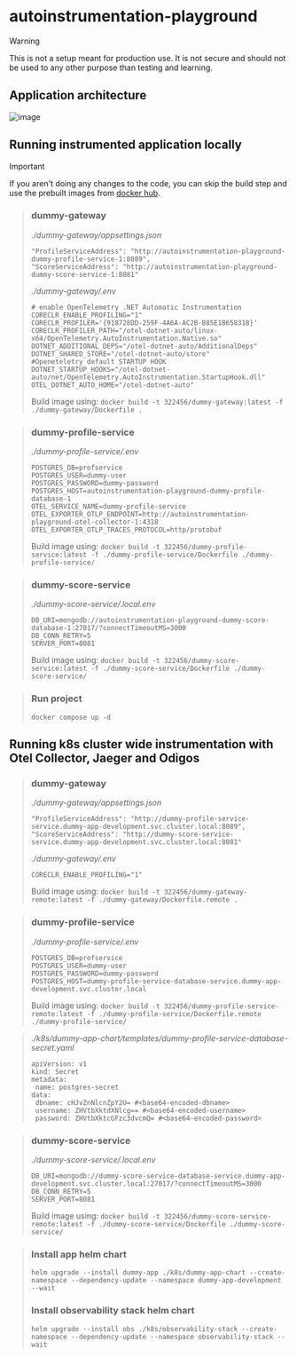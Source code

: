 # autoinstrumentation-playground

> [!WARNING]
> This is not a setup meant for production use. It is not secure and should not be used to any other purpose than testing and learning.
## Application architecture
![image](https://github.com/SzymonSt/autoinstrumentation-playground/assets/48925621/8d3b18cc-d87d-4a3d-8fb7-79b9ad1bd5a7)


## Running instrumented application locally
> [!IMPORTANT]
> If you aren't doing any changes to the code, you can skip the build step and use the prebuilt images from [docker hub](https://hub.docker.com/search?q=322456).

> ### dummy-gateway
> _./dummy-gateway/appsettings.json_ <br>
>```
>"ProfileServiceAddress": "http://autoinstrumentation-playground-dummy-profile-service-1:8089",
>"ScoreServiceAddress": "http://autoinstrumentation-playground-dummy-score-service-1:8081"
>```
> _./dummy-gateway/.env_ <br>
>```
># enable OpenTelemetry .NET Automatic Instrumentation
>CORECLR_ENABLE_PROFILING="1"
>CORECLR_PROFILER='{918728DD-259F-4A6A-AC2B-B85E1B658318}'
>CORECLR_PROFILER_PATH="/otel-dotnet-auto/linux-x64/OpenTelemetry.AutoInstrumentation.Native.so"
>DOTNET_ADDITIONAL_DEPS="/otel-dotnet-auto/AdditionalDeps"
>DOTNET_SHARED_STORE="/otel-dotnet-auto/store"
>#Openeteletry default STARTUP HOOK
>DOTNET_STARTUP_HOOKS="/otel-dotnet-auto/net/OpenTelemetry.AutoInstrumentation.StartupHook.dll"
>OTEL_DOTNET_AUTO_HOME="/otel-dotnet-auto"
>```
>Build image using:  `docker build -t 322456/dummy-gateway:latest -f ./dummy-gateway/Dockerfile .`

> ### dummy-profile-service
> _./dummy-profile-service/.env_ <br>
>```
>POSTGRES_DB=profservice
>POSTGRES_USER=dummy-user
>POSTGRES_PASSWORD=dummy-password
>POSTGRES_HOST=autoinstrumentation-playground-dummy-profile-database-1
>OTEL_SERVICE_NAME=dummy-profile-service
>OTEL_EXPORTER_OTLP_ENDPOINT=http://autoinstrumentation-playground-otel-collector-1:4318
>OTEL_EXPORTER_OTLP_TRACES_PROTOCOL=http/protobuf
>```
>Build image using:  `docker build -t 322456/dummy-profile-service:latest -f ./dummy-profile-service/Dockerfile ./dummy-profile-service/`

> ### dummy-score-service
> _./dummy-score-service/.local.env_ <br>
>```
>DB_URI=mongodb://autoinstrumentation-playground-dummy-score-database-1:27017/?connectTimeoutMS=3000
>DB_CONN_RETRY=5
>SERVER_PORT=8081
>```
>Build image using:  `docker build -t 322456/dummy-score-service:latest -f ./dummy-score-service/Dockerfile ./dummy-score-service/`

> ### Run project
> `docker compose up -d`

## Running k8s cluster wide instrumentation with Otel Collector, Jaeger and Odigos
> ### dummy-gateway
> _./dummy-gateway/appsettings.json_ <br>
>```
>"ProfileServiceAddress": "http://dummy-profile-service-service.dummy-app-development.svc.cluster.local:8089",
>"ScoreServiceAddress": "http://dummy-score-service-service.dummy-app-development.svc.cluster.local:8081"
>```
> _./dummy-gateway/.env_ <br>
>```
>CORECLR_ENABLE_PROFILING="1"
>```
>Build image using:  `docker build -t 322456/dummy-gateway-remote:latest -f ./dummy-gateway/Dockerfile.remote .`

> ### dummy-profile-service
> _./dummy-profile-service/.env_ <br>
>```
>POSTGRES_DB=profservice
>POSTGRES_USER=dummy-user
>POSTGRES_PASSWORD=dummy-password
>POSTGRES_HOST=dummy-profile-service-database-service.dummy-app-development.svc.cluster.local
>```
>Build image using:  `docker build -t 322456/dummy-profile-service-remote:latest -f ./dummy-profile-service/Dockerfile.remote ./dummy-profile-service/`

> _./k8s/dummy-app-chart/templates/dummy-profile-service-database-secret.yaml_ <br>
>```
>apiVersion: v1
>kind: Secret
>metadata:
>  name: postgres-secret
>data:
>  dbname: cHJvZnNlcnZpY2U= #<base64-encoded-dbname>
>  username: ZHVtbXktdXNlcg== #<base64-encoded-username>
>  password: ZHVtbXktcGFzc3dvcmQ= #<base64-encoded-password>
>```

> ### dummy-score-service
> _./dummy-score-service/.local.env_ <br>
>```
>DB_URI=mongodb://dummy-score-service-database-service.dummy-app-development.svc.cluster.local:27017/?connectTimeoutMS=3000
>DB_CONN_RETRY=5
>SERVER_PORT=8081
>```
>Build image using:  `docker build -t 322456/dummy-score-service-remote:latest -f ./dummy-score-service/Dockerfile ./dummy-score-service/`

> ### Install app helm chart
> `helm upgrade --install dummy-app ./k8s/dummy-app-chart --create-namespace --dependency-update --namespace dummy-app-development  --wait`
> ### Install observability stack helm chart
>`helm upgrade --install obs ./k8s/observability-stack --create-namespace --dependency-update --namespace observability-stack --wait`
